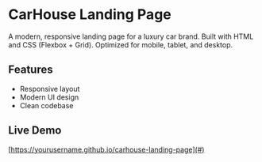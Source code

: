 # CarHouse Landing Page

A modern, responsive landing page for a luxury car brand. Built with HTML and CSS (Flexbox + Grid). Optimized for mobile, tablet, and desktop.

## Features

- Responsive layout
- Modern UI design
- Clean codebase

## Live Demo

[https://yourusername.github.io/carhouse-landing-page](#)

